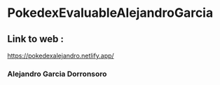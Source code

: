 # PokedexEvaluableAlejandroGarcia

## Link to web : 
https://pokedexalejandro.netlify.app/

### Alejandro Garcia Dorronsoro
